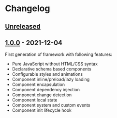 # Changelog

## [Unreleased][unreleased]

## [1.0.0][] - 2021-12-04

First generation of framework with following features:

- Pure JavaScript without HTML/CSS syntax
- Declarative schema based components
- Configurable styles and animations
- Component inline/preload/lazy loading
- Component encapsulation
- Component dependency injection
- Component change detection
- Component local state
- Component system and custom events
- Component init lifecycle hook

[unreleased]: https://github.com/metarhia/metacomponents/compare/v1.0.0...HEAD
[1.0.0]: https://github.com/metarhia/metacomponents/releases/tag/v1.0.0
